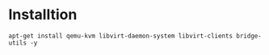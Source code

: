 # Installtion

```
apt-get install qemu-kvm libvirt-daemon-system libvirt-clients bridge-utils -y
```